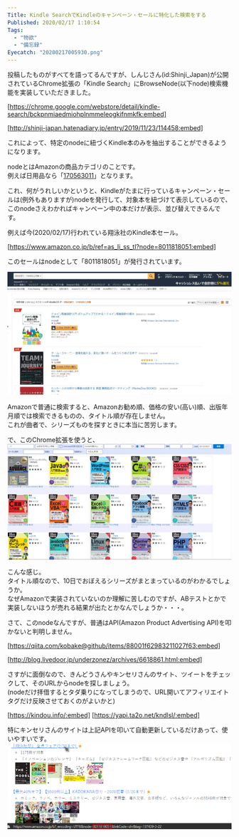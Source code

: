 ```yaml
---
Title: Kindle SearchでKindleのキャンペーン・セールに特化した検索をする
Published: 2020/02/17 1:10:54
Tags:
  - "物欲"
  - "備忘録"
Eyecatch: "20200217005930.png"
---
```

<?# Twitter 1229069614211973120 /?>

投稿したものがすべてを語ってるんですが、しんじさん(id:Shinji_Japan)が公開されているChrome拡張の「Kindle Search」にBrowseNode(以下node)検索機能を実装していただきました。  

[https://chrome.google.com/webstore/detail/kindle-search/bckpnmiaedmiohplnmmeleogkifnmkfk:embed]

[http://shinji-japan.hatenadiary.jp/entry/2019/11/23/114458:embed]

これによって、特定のnodeに紐づくKindle本のみを抽出することができるようになります。  

nodeとはAmazonの商品カテゴリのことです。  
例えば日用品なら「[170563011](https://www.amazon.co.jp/b/ref=as_li_ss_tl?node=170563011)」となります。  

これ、何がうれしいかというと、Kindleがたまに行っているキャンペーン・セールは(例外もありますが)nodeを発行して、対象本を紐づけて表示しているので、このnodeさえわかればキャンペーン中の本だけが表示、並び替えできるんです。  

例えば今(2020/02/17)行われている翔泳社のKindle本セール。  

[https://www.amazon.co.jp/b/ref=as_li_ss_tl?node=8011818051:embed]

このセールはnodeとして「8011818051」が発行されています。  

![](20200217005930.png) 

Amazonで普通に検索すると、Amazonお勧め順、価格の安い(高い)順、出版年月順では検索できるものの、タイトル順が存在しません。  
これが曲者で、シリーズものを探すときに本当に苦労します。  

で、このChrome拡張を使うと、
![](20200217010111.png) 

こんな感じ。   
タイトル順なので、10日でおぼえるシリーズがまとまっているのがわかるでしょうか。  
なぜAmazonで実装されていないのか理解に苦しむのですが、ABテストとかで実装しないほうが売れる結果が出たとかなんでしょうか・・・。  


さて、このnodeなんですが、普通はAPI(Amazon Product Advertising API)を叩かないと判明しません。  

[https://qiita.com/kobake@github/items/88001f62983211027f63:embed]

[http://blog.livedoor.jp/underzonez/archives/6618861.html:embed]

さすがに面倒なので、きんどうさんやキンセリさんのサイト、ツイートをチェックして、そのURLからnodeを探しましょう。  
(nodeだけ拝借するとタダ乗りになってしまうので、URL開いてアフィリエイトタグだけ反映させておくのがよいかと)  

[https://kindou.info/:embed]
[https://yapi.ta2o.net/kndlsl/:embed]

特にキンセリさんのサイトは上記APIを叩いて自動更新しているだけあって、使いやすいです。  
![](20200217011003.png) 

<?# Twitter 1228514303927472128 /?>

